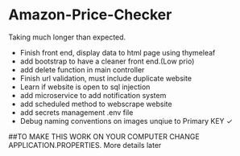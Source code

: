# Amazon-Price-Checker
Taking much longer than expected.
- Finish front end, display data to html page using thymeleaf
- add bootstrap to have a cleaner front end.(Low prio)
- add delete function in main controller
- Finish url validation, must include duplicate website
- Learn if website is open to sql injection
- add microservice to add notification system
- add scheduled method to webscrape website
- add secrets management .env file
- Debug naming conventions on images unqiue to Primary KEY &check;

##TO MAKE THIS WORK ON YOUR COMPUTER CHANGE APPLICATION.PROPERTIES. More  details later